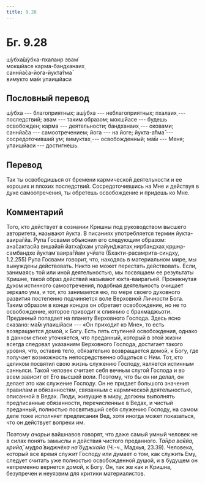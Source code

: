 ```yaml
---
title: 9.28
---
```


# Бг. 9.28
ш́убха̄ш́убха-пхалаир эвам̇<br/>
мокшйасе карма-бандханаих̣<br/>
саннйа̄са-йога-йукта̄тма̄<br/>
вимукто ма̄м упаишйаси
## Пословный перевод

ш́убха --- благоприятных; аш́убха --- неблагоприятных; пхалаих̣ ---
последствий; эвам --- таким образом; мокшйасе --- будешь освобожден;
карма --- деятельности; бандханаих̣ --- оковами; саннйа̄са ---
самоотречением; йога --- на йоге; йукта-а̄тма̄ --- сосредоточивший ум;
вимуктах̣ --- освобожденный; ма̄м --- Меня; упаишйаси --- достигнешь.

## Перевод

Так ты освободишься от бремени кармической деятельности и ее хороших и
плохих последствий. Сосредоточившись на Мне и действуя в духе
самоотречения, ты обретешь освобождение и придешь ко Мне.

## Комментарий

Того, кто действует в сознании Кришны под руководством высшего
авторитета, называют йукта. В писаниях употребляется термин
йукта-ваира̄гйа. Рупа Госвами объяснил его следующим образом: ана̄сактасйа
вишайа̄н йатха̄рхам упайун̃джатах̣ нирбандхах̣ кр̣шн̣а-самбандхе йуктам̇
ваира̄гйам учйате (Бхакти-расамрита-синдху, 1.2.255) Рупа Госвами
говорит, что, находясь в материальном мире, мы вынуждены действовать.
Никто не может перестать действовать. Если, занимаясь той или иной
деятельностью, мы посвящаем ее результаты Кришне, такой образ действий
называют юкта-ваирагьей. Проникнутая духом истинного самоотречения,
подобная деятельность очищает зеркало ума, и тот, кто занимается ею, по
мере своего духовного развития постепенно подчиняется воле Верховной
Личности Бога. Таким образом в конце концов он обретает освобождение, но
не то освобождение, которое приводит к слиянию с брахмаджьоти. Преданный
попадает на планету Верховного Господа. Здесь ясно сказано: ма̄м
упаишйаси --- «Он приходит ко Мне», то есть возвращается домой, к Богу.
Есть пять ступеней освобождения, однако в данном стихе уточняется, что
преданный, который в этой жизни всегда следовал указаниям Верховного
Господа, достигает такого уровня, что, оставив тело, обязательно
возвращается домой, к Богу, где получает возможность непосредственно
общаться с Ним. Тот, кто целиком посвятил свою жизнь служению Господу,
является истинным санньяси. Такой человек считает себя вечным слугой
Господа и во всем зависит от Его высшей воли. Поэтому, что бы он ни
делал, он делает это как служение Господу. Он не придает большого
значения правилам и обязанностям, связанным с кармической деятельностью,
описанной в Ведах. Люди, живущие в миру, должны выполнять предписанные
обязанности, перечисленные в Ведах, и чистый преданный, полностью
посвятивший себя служению Господу, на самом деле тоже исполняет
предписания Вед, хотя иногда может показаться, что он действует вопреки
им.

Поэтому *ачарьи* вайшнавов говорят, что даже самый умный человек не в
силах понять замыслы и действия чистого преданного. *Та̄н̇ра ва̄кйа, крийа̄,
мудра̄ виджн̃еха на̄ буджхайа* (Ч.-ч., Мадхья, 23.39). Человека, который
все время служит Господу или думает о том, как служить Ему, следует
считать уже полностью освобожденной душой, и в будущем он непременно
вернется домой, к Богу. Он, так же как и Кришна, безупречен и неуязвим
для критики материалистов.
